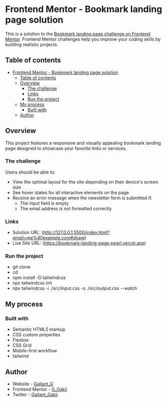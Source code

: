 # Frontend Mentor - Bookmark landing page solution

This is a solution to the [Bookmark landing page challenge on Frontend Mentor](https://www.frontendmentor.io/challenges/bookmark-landing-page-5d0b588a9edda32581d29158). Frontend Mentor challenges help you improve your coding skills by building realistic projects.

## Table of contents

- [Frontend Mentor - Bookmark landing page solution](#frontend-mentor---bookmark-landing-page-solution)
  - [Table of contents](#table-of-contents)
  - [Overview](#overview)
    - [The challenge](#the-challenge)
    - [Links](#links)
    - [Run the project](#run-the-project)
  - [My process](#my-process)
    - [Built with](#built-with)
  - [Author](#author)

## Overview

This project features a responsive and visually appealing bookmark landing page designed to showcase your favorite links or services.

### The challenge

Users should be able to:

- View the optimal layout for the site depending on their device's screen size
- See hover states for all interactive elements on the page
- Receive an error message when the newsletter form is submitted if:
  - The input field is empty
  - The email address is not formatted correctly

### Links

- Solution URL: (http://127.0.0.1:5500/index.html?email=me%40example.com#share)
- Live Site URL: (https://bookmark-landing-page-pearl.vercel.app)

### Run the project

- git clone <repository-url>
- cd <project-directory>
- npm install -D tailwindcss
- npx tailwindcss init
- npx tailwindcss -i ./src/input.css -o ./src/output.css --watch

## My process

### Built with

- Semantic HTML5 markup
- CSS custom properties
- Flexbox
- CSS Grid
- Mobile-first workflow
- tailwind

## Author

- Website - [Gallant_G](https://www.your-site.com)
- Frontend Mentor - [G_Gakii](https://www.frontendmentor.io/profile/yourusername)
- Twitter - [Gallant_Gakii](https://www.twitter.com/yourusername)
